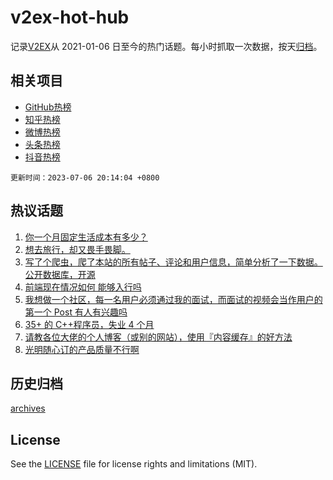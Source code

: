 # v2ex-hot-hub

 记录[V2EX](https://www.v2ex.com/)从 2021-01-06 日至今的热门话题。每小时抓取一次数据，按天[归档](archives)。
 
 ## 相关项目

- [GitHub热榜](https://github.com/snaildev/github-hot-hub)
- [知乎热榜](https://github.com/snaildev/zhihu-hot-hub)
- [微博热榜](https://github.com/snaildev/weibo-hot-hub)
- [头条热榜](https://github.com/snaildev/toutiao-hot-hub)
- [抖音热榜](https://github.com/snaildev/douyin-hot-hub)


 `更新时间：2023-07-06 20:14:04 +0800`

## 热议话题

1. [你一个月固定生活成本有多少？](https://www.v2ex.com/t/954530)
1. [想去旅行，却又畏手畏脚。](https://www.v2ex.com/t/954412)
1. [写了个爬虫，爬了本站的所有帖子、评论和用户信息，简单分析了一下数据。公开数据库，开源](https://www.v2ex.com/t/954480)
1. [前端现在情况如何 能够入行吗](https://www.v2ex.com/t/954392)
1. [我想做一个社区，每一名用户必须通过我的面试，而面试的视频会当作用户的第一个 Post 有人有兴趣吗](https://www.v2ex.com/t/954543)
1. [35+ 的 C++程序员，失业 4 个月](https://www.v2ex.com/t/954430)
1. [请教各位大佬的个人博客（或别的网站），使用『内容缓存』的好方法](https://www.v2ex.com/t/954453)
1. [光明随心订的产品质量不行啊](https://www.v2ex.com/t/954461)

## 历史归档

[archives](archives)

## License

See the [LICENSE](LICENSE) file for license rights and limitations (MIT).
